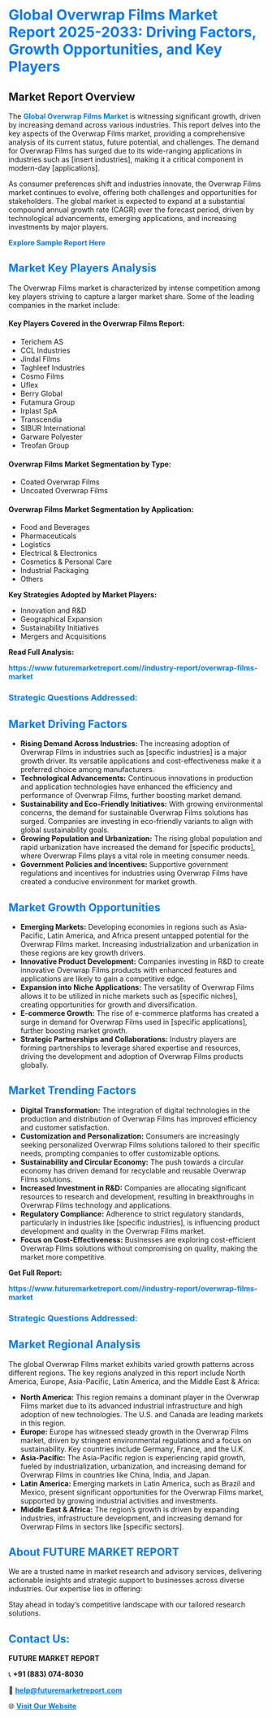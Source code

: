 <h1 style="color: #007BFF;">Global Overwrap Films Market Report 2025-2033: Driving Factors, Growth Opportunities, and Key Players</h1>

<section id="overview">
<h2>Market Report Overview</h2>
<p>The <a href="https://www.futuremarketreport.com//industry-report/overwrap-films-market" style="color: #007BFF; text-decoration: none;"><strong>Global Overwrap Films Market</strong></a> is witnessing significant growth, driven by increasing demand across various industries. This report delves into the key aspects of the Overwrap Films market, providing a comprehensive analysis of its current status, future potential, and challenges. The demand for Overwrap Films has surged due to its wide-ranging applications in industries such as [insert industries], making it a critical component in modern-day [applications].</p>
<p>As consumer preferences shift and industries innovate, the Overwrap Films market continues to evolve, offering both challenges and opportunities for stakeholders. The global market is expected to expand at a substantial compound annual growth rate (CAGR) over the forecast period, driven by technological advancements, emerging applications, and increasing investments by major players.</p>
</section>

<section id="overview">
<p><a href="https://www.futuremarketreport.com//request-sample/reportId=49697" style="color: #007BFF; text-decoration: none;"><strong>Explore Sample Report Here</strong></a></p>
</section>

<section id="key-players">
<h2 style="color: #007BFF;">Market Key Players Analysis</h2>
<p>The Overwrap Films market is characterized by intense competition among key players striving to capture a larger market share. Some of the leading companies in the market include:</p>
<h4>Key Players Covered in the Overwrap Films Report:</h4>
<ul><li>Terichem AS</li><li>CCL Industries</li><li>Jindal Films</li><li>Taghleef Industries</li><li>Cosmo Films</li><li>Uflex</li><li>Berry Global</li><li>Futamura Group</li><li>Irplast SpA</li><li>Transcendia</li><li>SIBUR International</li><li>Garware Polyester</li><li>Treofan Group</li></ul>
<h4>Overwrap Films Market Segmentation by Type:</h4>
<ul><li>Coated Overwrap Films</li><li>Uncoated Overwrap Films</li></ul>

<h4>Overwrap Films Market Segmentation by Application:</h4>
<ul><li>Food and Beverages</li><li>Pharmaceuticals</li><li>Logistics</li><li>Electrical &amp; Electronics</li><li>Cosmetics &amp; Personal Care</li><li>Industrial Packaging</li><li>Others</li></ul>
<p><strong>Key Strategies Adopted by Market Players:</strong></p>
<ul>
<li>Innovation and R&D</li>
<li>Geographical Expansion</li>
<li>Sustainability Initiatives</li>
<li>Mergers and Acquisitions</li>
</ul>
</section>

<section>
<p><strong>Read Full Analysis: </strong></p><a href="https://www.futuremarketreport.com//industry-report/overwrap-films-market" style="color: #007BFF; text-decoration: none;"><strong>https://www.futuremarketreport.com//industry-report/overwrap-films-market</strong></a>
<h3 style="color: #007BFF;">Strategic Questions Addressed:</h3>
</section>

<section id="driving-factors">
<h2 style="color: #007BFF;">Market Driving Factors</h2>
<ul>
<li><strong>Rising Demand Across Industries:</strong> The increasing adoption of Overwrap Films in industries such as [specific industries] is a major growth driver. Its versatile applications and cost-effectiveness make it a preferred choice among manufacturers.</li>
<li><strong>Technological Advancements:</strong> Continuous innovations in production and application technologies have enhanced the efficiency and performance of Overwrap Films, further boosting market demand.</li>
<li><strong>Sustainability and Eco-Friendly Initiatives:</strong> With growing environmental concerns, the demand for sustainable Overwrap Films solutions has surged. Companies are investing in eco-friendly variants to align with global sustainability goals.</li>
<li><strong>Growing Population and Urbanization:</strong> The rising global population and rapid urbanization have increased the demand for [specific products], where Overwrap Films plays a vital role in meeting consumer needs.</li>
<li><strong>Government Policies and Incentives:</strong> Supportive government regulations and incentives for industries using Overwrap Films have created a conducive environment for market growth.</li>
</ul>
</section>

<section id="growth-opportunities">
<h2 style="color: #007BFF;">Market Growth Opportunities</h2>
<ul>
<li><strong>Emerging Markets:</strong> Developing economies in regions such as Asia-Pacific, Latin America, and Africa present untapped potential for the Overwrap Films market. Increasing industrialization and urbanization in these regions are key growth drivers.</li>
<li><strong>Innovative Product Development:</strong> Companies investing in R&D to create innovative Overwrap Films products with enhanced features and applications are likely to gain a competitive edge.</li>
<li><strong>Expansion into Niche Applications:</strong> The versatility of Overwrap Films allows it to be utilized in niche markets such as [specific niches], creating opportunities for growth and diversification.</li>
<li><strong>E-commerce Growth:</strong> The rise of e-commerce platforms has created a surge in demand for Overwrap Films used in [specific applications], further boosting market growth.</li>
<li><strong>Strategic Partnerships and Collaborations:</strong> Industry players are forming partnerships to leverage shared expertise and resources, driving the development and adoption of Overwrap Films products globally.</li>
</ul>
</section>

<section id="trending-factors">
<h2 style="color: #007BFF;">Market Trending Factors</h2>
<ul>
<li><strong>Digital Transformation:</strong> The integration of digital technologies in the production and distribution of Overwrap Films has improved efficiency and customer satisfaction.</li>
<li><strong>Customization and Personalization:</strong> Consumers are increasingly seeking personalized Overwrap Films solutions tailored to their specific needs, prompting companies to offer customizable options.</li>
<li><strong>Sustainability and Circular Economy:</strong> The push towards a circular economy has driven demand for recyclable and reusable Overwrap Films solutions.</li>
<li><strong>Increased Investment in R&D:</strong> Companies are allocating significant resources to research and development, resulting in breakthroughs in Overwrap Films technology and applications.</li>
<li><strong>Regulatory Compliance:</strong> Adherence to strict regulatory standards, particularly in industries like [specific industries], is influencing product development and quality in the Overwrap Films market.</li>
<li><strong>Focus on Cost-Effectiveness:</strong> Businesses are exploring cost-efficient Overwrap Films solutions without compromising on quality, making the market more competitive.</li>
</ul>
</section>

<section>
<p><strong>Get Full Report: </strong></p><a href="https://www.futuremarketreport.com//industry-report/overwrap-films-market" style="color: #007BFF; text-decoration: none;"><strong>https://www.futuremarketreport.com//industry-report/overwrap-films-market</strong></a>
<h3 style="color: #007BFF;">Strategic Questions Addressed:</h3>
</section>


<section id="regional-analysis">
<h2 style="color: #007BFF;">Market Regional Analysis</h2>
<p>The global Overwrap Films market exhibits varied growth patterns across different regions. The key regions analyzed in this report include North America, Europe, Asia-Pacific, Latin America, and the Middle East & Africa:</p>
<ul>
<li><strong>North America:</strong> This region remains a dominant player in the Overwrap Films market due to its advanced industrial infrastructure and high adoption of new technologies. The U.S. and Canada are leading markets in this region.</li>
<li><strong>Europe:</strong> Europe has witnessed steady growth in the Overwrap Films market, driven by stringent environmental regulations and a focus on sustainability. Key countries include Germany, France, and the U.K.</li>
<li><strong>Asia-Pacific:</strong> The Asia-Pacific region is experiencing rapid growth, fueled by industrialization, urbanization, and increasing demand for Overwrap Films in countries like China, India, and Japan.</li>
<li><strong>Latin America:</strong> Emerging markets in Latin America, such as Brazil and Mexico, present significant opportunities for the Overwrap Films market, supported by growing industrial activities and investments.</li>
<li><strong>Middle East & Africa:</strong> The region’s growth is driven by expanding industries, infrastructure development, and increasing demand for Overwrap Films in sectors like [specific sectors].</li>
</ul>
</section>

<footer>
<h2 style="color: #007BFF;">About FUTURE MARKET REPORT</h2>
<p>We are a trusted name in market research and advisory services, delivering actionable insights and strategic support to businesses across diverse industries. Our expertise lies in offering:</p>

<p>Stay ahead in today’s competitive landscape with our tailored research solutions.</p>

<h2 style="color: #007BFF;">Contact Us:</h2>
<p><strong>FUTURE MARKET REPORT</strong></p>
<p>📞 <strong>+91 (883) 074-8030</strong></p>
<p>📧 <strong><a href="mailto:help@futuremarketreport.com" style="color: #007BFF;">help@futuremarketreport.com</a></strong></p>
<p>🌐 <strong><a href="https://www.futuremarketreport.com/" style="color: #007BFF;">Visit Our Website</a></strong></p>
</footer>